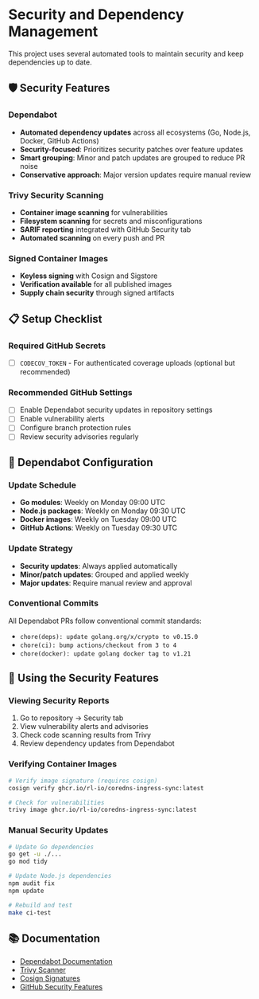 # Security and Dependency Management

This project uses several automated tools to maintain security and keep dependencies up to date.

## 🛡️ Security Features

### Dependabot

- **Automated dependency updates** across all ecosystems (Go, Node.js, Docker, GitHub Actions)
- **Security-focused**: Prioritizes security patches over feature updates
- **Smart grouping**: Minor and patch updates are grouped to reduce PR noise
- **Conservative approach**: Major version updates require manual review

### Trivy Security Scanning

- **Container image scanning** for vulnerabilities
- **Filesystem scanning** for secrets and misconfigurations  
- **SARIF reporting** integrated with GitHub Security tab
- **Automated scanning** on every push and PR

### Signed Container Images

- **Keyless signing** with Cosign and Sigstore
- **Verification available** for all published images
- **Supply chain security** through signed artifacts

## 📋 Setup Checklist

### Required GitHub Secrets

- [ ] `CODECOV_TOKEN` - For authenticated coverage uploads (optional but recommended)

### Recommended GitHub Settings

- [ ] Enable Dependabot security updates in repository settings
- [ ] Enable vulnerability alerts
- [ ] Configure branch protection rules
- [ ] Review security advisories regularly

## 🔧 Dependabot Configuration

### Update Schedule

- **Go modules**: Weekly on Monday 09:00 UTC
- **Node.js packages**: Weekly on Monday 09:30 UTC  
- **Docker images**: Weekly on Tuesday 09:00 UTC
- **GitHub Actions**: Weekly on Tuesday 09:30 UTC

### Update Strategy

- **Security updates**: Always applied automatically
- **Minor/patch updates**: Grouped and applied weekly
- **Major updates**: Require manual review and approval

### Conventional Commits

All Dependabot PRs follow conventional commit standards:

- `chore(deps): update golang.org/x/crypto to v0.15.0`
- `chore(ci): bump actions/checkout from 3 to 4`
- `chore(docker): update golang docker tag to v1.21`

## 🚀 Using the Security Features

### Viewing Security Reports

1. Go to repository → Security tab
2. View vulnerability alerts and advisories  
3. Check code scanning results from Trivy
4. Review dependency updates from Dependabot

### Verifying Container Images

```bash
# Verify image signature (requires cosign)
cosign verify ghcr.io/rl-io/coredns-ingress-sync:latest

# Check for vulnerabilities
trivy image ghcr.io/rl-io/coredns-ingress-sync:latest
```

### Manual Security Updates

```bash
# Update Go dependencies
go get -u ./...
go mod tidy

# Update Node.js dependencies  
npm audit fix
npm update

# Rebuild and test
make ci-test
```

## 📚 Documentation

- [Dependabot Documentation](https://docs.github.com/en/code-security/dependabot)
- [Trivy Scanner](https://trivy.dev/)
- [Cosign Signatures](https://docs.sigstore.dev/cosign/signing/signing_with_containers/)
- [GitHub Security Features](https://docs.github.com/en/code-security)

